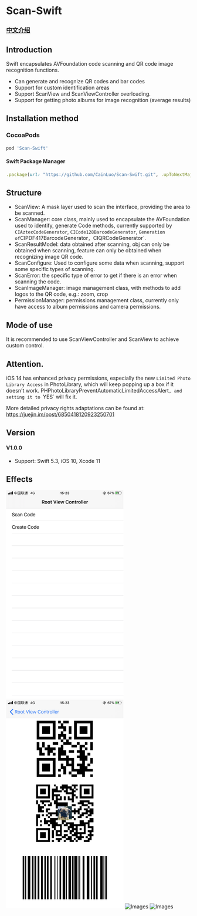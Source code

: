 # Scan-Swift

### [中文介绍](https://github.com/CainLuo/Scan-Swift/blob/master/README_ZH.md)

## Introduction

Swift encapsulates AVFoundation code scanning and QR code image recognition functions.

* Can generate and recognize QR codes and bar codes
* Support for custom identification areas
* Support ScanView and ScanViewController overloading.
* Support for getting photo albums for image recognition (average results)



## Installation method

### CocoaPods

```ruby
pod 'Scan-Swift'
```



#### Swift Package Manager

```ruby
.package(url: "https://github.com/CainLuo/Scan-Swift.git", .upToNextMajor(from: "1.0.0"))
```



## Structure

* ScanView: A mask layer used to scan the interface, providing the area to be scanned.
* ScanManager: core class, mainly used to encapsulate the AVFoundation used to identify, generate Code methods, currently supported by `CIAztecCodeGenerator`, `CICode128BarcodeGenerator`, ` Generation of `CIPDF417BarcodeGenerator`, `CIQRCodeGenerator`.
* ScanResultModel: data obtained after scanning, obj can only be obtained when scanning, feature can only be obtained when recognizing image QR code.
* ScanConfigure: Used to configure some data when scanning, support some specific types of scanning.
* ScanError: the specific type of error to get if there is an error when scanning the code.
* ScanImageManager: image management class, with methods to add logos to the QR code, e.g.: zoom, crop
* PermissionManager: permissions management class, currently only have access to album permissions and camera permissions.



## Mode of use

It is recommended to use ScanViewController and ScanView to achieve custom control.



## Attention.

iOS 14 has enhanced privacy permissions, especially the new `Limited Photo Library Access` in PhotoLibrary, which will keep popping up a box if it doesn't work. PHPhotoLibraryPreventAutomaticLimitedAccessAlert`, and setting it to `YES` will fix it.



More detailed privacy rights adaptations can be found at: https://juejin.im/post/6850418120923250701



## Version

#### V1.0.0

* Support: Swift 5.3, iOS 10, Xcode 11



## Effects

<img alt="Images" src="Images/1.PNG" width="320"> <img alt="Images" src="Images/2.PNG" width="320"> <img alt="Images" src="Images/3.PNG" width="320"> <img alt="Images" src="Images/4.PNG" width="320">
